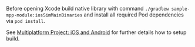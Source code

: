 Before opening Xcode build native library with command `./gradlew sample-mpp-module:iosSimMainBinaries`
and install all required Pod dependencies via `pod install`.

See [Multiplatform Project: iOS and Android](https://kotlinlang.org/docs/tutorials/native/mpp-ios-android.html)
for further details how to setup build.